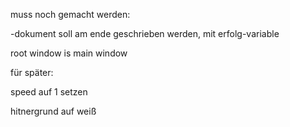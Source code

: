 muss noch gemacht werden:

-dokument soll am ende geschrieben werden, mit erfolg-variable

root window is main window

für später:

speed auf 1 setzen

hitnergrund auf weiß



